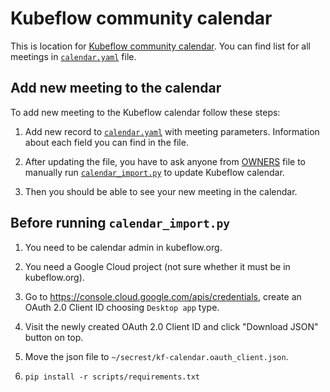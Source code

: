 # Kubeflow community calendar

This is location for [Kubeflow community calendar](https://calendar.google.com/calendar/embed?src=kubeflow.org_7l5vnbn8suj2se10sen81d9428@group.calendar.google.com).
You can find list for all meetings in [`calendar.yaml`](calendar.yaml) file.

## Add new meeting to the calendar

To add new meeting to the Kubeflow calendar follow these steps:

1. Add new record to [`calendar.yaml`](calendar.yaml) with meeting parameters.
   Information about each field you can find in the file.

1. After updating the file, you have to ask anyone from [OWNERS](OWNERS) file
   to manually run [`calendar_import.py`](../scripts/calendar_import.py) to update
   Kubeflow calendar.

1. Then you should be able to see your new meeting in the calendar.

## Before running `calendar_import.py`

1. You need to be calendar admin in kubeflow.org.

1. You need a Google Cloud project (not sure whether it must be in kubeflow.org).

1. Go to https://console.cloud.google.com/apis/credentials, create an OAuth 2.0 Client ID choosing `Desktop app` type.

1. Visit the newly created OAuth 2.0 Client ID and click "Download JSON" button on top.

1. Move the json file to `~/secrest/kf-calendar.oauth_client.json`.

1. `pip install -r scripts/requirements.txt`
